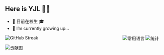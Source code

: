 
## Here is YJL 👋✨

- 🏫 目前在校生 🎓
- 🌱 I’m currently growing up...

<img align="right" src="https://github-readme-stats.vercel.app/api?username=yin-jinlong&amp;title_color=78e&amp;show_icons=true&amp;icon_color=eb5&amp;text_color=abc&amp;bg_color=222&amp;locale=cn" title="统计"/>

<img  align="right" src="https://github-readme-stats.vercel.app/api/top-langs/?username=yin-jinlong&amp;title_color=78e&amp;text_color=abc&amp;bg_color=222&amp;layout=donut&amp;locale=cn" title="常用语言"/>

![GitHub Streak](https://streak-stats.demolab.com/?user=Yin-Jinlong&amp;theme=dark&amp;locale=zh)

![贡献图](https://github-readme-activity-graph.vercel.app/graph?username=Yin-Jinlong&amp;theme=github)
